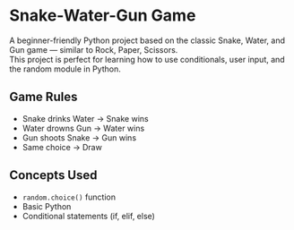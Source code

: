 # Snake-Water-Gun Game
A beginner-friendly Python project based on the classic Snake, Water, and Gun game — similar to Rock, Paper, Scissors. 
<br>This project is perfect for learning how to use conditionals, user input, and the random module in Python.

## Game Rules
- Snake drinks Water → Snake wins
- Water drowns Gun → Water wins
- Gun shoots Snake → Gun wins
- Same choice → Draw

## Concepts Used
- `random.choice()` function
- Basic Python
- Conditional statements (if, elif, else)
